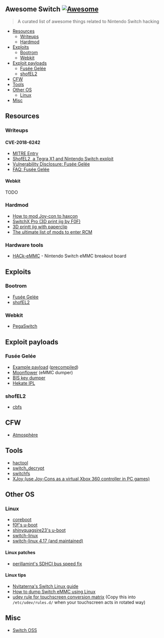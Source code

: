 
## Awesome Switch [![Awesome](https://cdn.rawgit.com/sindresorhus/awesome/d7305f38d29fed78fa85652e3a63e154dd8e8829/media/badge.svg)](https://github.com/sindresorhus/awesome)

> A curated list of awesome things related to Nintendo Switch hacking

* [Resources](#resources)
  * [Writeups](#writeups)
  * [Hardmod](#hardmod)
* [Exploits](#exploits)
  * [Bootrom](#bootrom)
  * [Webkit](#webkit)
* [Exploit payloads](#payloads)
  * [Fusée Gelée](#fusee-gelee)
  * [shofEL2](#shofel2)
* [CFW](#cfw)
* [Tools](#tools)
* [Other OS](#other-os)
  * [Linux](#linux)
* [Misc](#misc)

## Resources
### Writeups
#### CVE-2018-6242
* [MITRE Entry](https://cve.mitre.org/cgi-bin/cvename.cgi?name=CVE-2018-6242)
* [ShofEL2, a Tegra X1 and Nintendo Switch exploit](https://fail0verflow.com/blog/2018/shofel2/)
* [Vulnerability Disclosure: Fusée Gelée](https://misc.ktemkin.com/fusee_gelee_nvidia.pdf)
* [FAQ: Fusée Gelée](http://www.ktemkin.com/faq-fusee-gelee/)

#### Webkit
TODO

### Hardmod
* [How to mod Joy-con to haxcon](https://imgur.com/gallery/it5eZvO)
* [SwitchX Pro (3D print jig by F0F)](https://github.com/fail0verflow/shofel2/tree/master/rcm-jig)
* [3D printt jig with paperclip](https://www.thingiverse.com/thing:2877484)
* [The ultimate list of mods to enter RCM](https://gbatemp.net/threads/the-ultimate-list-of-mods-to-enter-rcm.502145/)

### Hardware tools
* [HACk-eMMC](https://github.com/hedgeberg/HACk-EMMC) - Nintendo Switch eMMC breakout board

## Exploits
### Bootrom
* [Fusée Gelée](https://github.com/reswitched/fusee-launcher)
* [shofEL2](https://github.com/fail0verflow/shofel2)

### Webkit
* [PegaSwitch](https://github.com/reswitched/pegaswitch)

## Exploit payloads
### Fusée Gelée
* [Example payload](https://github.com/ktemkin/Atmosphere/tree/poc_nvidia) ([precompiled](http://misc.ktemkin.com/fusee.bin))
* [Moonflower](https://github.com/moriczgergo/moonflower) (eMMC dumper)
* [BIS key dumper](https://github.com/rajkosto/biskeydump)
* [Hekate IPL](https://github.com/nwert/hekate)

### shofEL2
* [cbfs](https://github.com/fail0verflow/shofel2/tree/master/exploit)

## CFW
* [Atmosphère](https://github.com/Atmosphere-NX/Atmosphere/)

## Tools
* [hactool](https://github.com/SciresM/hactool)
* [switch\_decrypt](https://github.com/MCMrARM/switch_decrypt)
* [switchfs](https://github.com/ihaveamac/switchfs)
* [XJoy (use Joy-Cons as a virtual Xbox 360 controller in PC games)](https://github.com/sam0x17/XJoy)

## Other OS
### Linux
* [coreboot](https://github.com/fail0verflow/switch-coreboot)
* [f0f's u-boot](https://github.com/fail0verflow/switch-u-boot)
* [shinyquagsire23's u-boot](https://github.com/shinyquagsire23/u-boot)
* [switch-linux](https://github.com/fail0verflow/switch-linux/)
* [switch-linux 4.17 (and maintained)](https://github.com/tardyp/switch-linux/tree/rebase_4.17)

#### Linux patches
* [perillamint's SDHCI bus speed fix](https://github.com/perillamint/switch-linux/tree/sdhci-bus-fix)

#### Linux tips
* [Nvitaterna's Switch Linux guide](https://github.com/nvitaterna/switch-linux-guide)
* [How to dump Switch eMMC using Linux](https://gbatemp.net/threads/tutorial-how-to-dump-switch-nand-using-linux.502201/)
* [udev rule for touchscreen conversion matrix](https://github.com/fail0verflow/shofel2/blob/master/configs/switch-ts-calibration.rules) (Copy this into `/etc/udev/rules.d/` when your touchscreen acts in rotated way)

## Misc
* [Switch OSS](https://github.com/reswitched/switch-oss)
